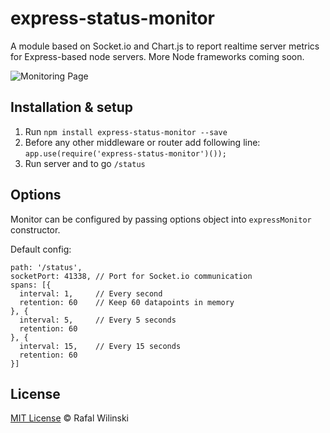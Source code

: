 # express-status-monitor
A module based on Socket.io and Chart.js to report realtime server metrics for Express-based node servers. More Node frameworks coming soon.

![Monitoring Page](http://i.imgur.com/AHizEWq.gif "Monitoring Page")

## Installation & setup
1. Run `npm install express-status-monitor --save`
2. Before any other middleware or router add following line: 
`app.use(require('express-status-monitor')());`
3. Run server and to go `/status`

## Options

Monitor can be configured by passing options object into `expressMonitor` constructor.
 
Default config:
```
path: '/status',
socketPort: 41338, // Port for Socket.io communication
spans: [{
  interval: 1,     // Every second
  retention: 60    // Keep 60 datapoints in memory
}, {
  interval: 5,     // Every 5 seconds
  retention: 60
}, {
  interval: 15,    // Every 15 seconds
  retention: 60
}]

```

## License

[MIT License](https://opensource.org/licenses/MIT) © Rafal Wilinski
